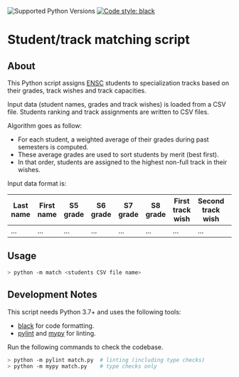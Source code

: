 ![Supported Python Versions](https://img.shields.io/badge/Python->=3.7-blue.svg?logo=python&logoColor=white)
[![Code style: black](https://img.shields.io/badge/code%20style-black-000000.svg)](https://github.com/psf/black)

# Student/track matching script

## About

This Python script assigns [ENSC](https://ensc.bordeaux-inp.fr) students to specialization tracks based on their grades, track wishes and track capacities.

Input data (student names, grades and track wishes) is loaded from a CSV file. Students ranking and track assignments are written to CSV files.

Algorithm goes as follow:

- For each student, a weighted average of their grades during past semesters is computed.
- These average grades are used to sort students by merit (best first).
- In that order, students are assigned to the highest non-full track in their wishes.

Input data format is:

| Last name | First name | S5 grade | S6 grade | S7 grade | S8 grade | First track wish | Second track wish | Third track wish | Fourth track wish |
| --------- | ---------- | -------- | -------- | -------- | -------- | ---------------- | ----------------- | ---------------- | ----------------- |
| ...       | ...        | ...      | ...      | ...      | ...      | ...              | ...               | ...              | ...               |

## Usage

```bash
> python -m match <students CSV file name>
```

## Development Notes

This script needs Python 3.7+ and uses the following tools:

- [black](https://github.com/psf/black) for code formatting.
- [pylint](https://www.pylint.org/) and [mypy](http://mypy-lang.org/) for linting.

Run the following commands to check the codebase.

```bash
> python -m pylint match.py  # linting (including type checks)
> python -m mypy match.py    # type checks only
```
